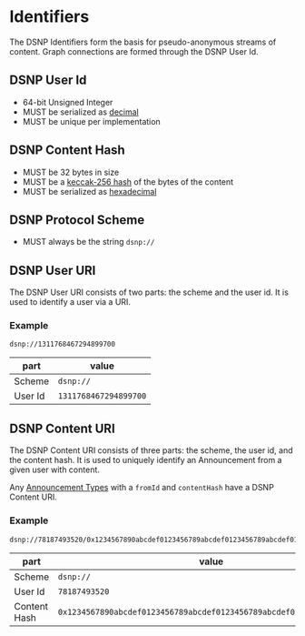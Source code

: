 # Identifiers

The DSNP Identifiers form the basis for pseudo-anonymous streams of content.
Graph connections are formed through the DSNP User Id.

## DSNP User Id

- 64-bit Unsigned Integer
- MUST be serialized as [decimal](Serializations.md#decimal)
- MUST be unique per implementation

## DSNP Content Hash

- MUST be 32 bytes in size
- MUST be a [keccak-256 hash](https://keccak.team/files/Keccak-submission-3.pdf) of the bytes of the content
- MUST be serialized as [hexadecimal](Serializations.md#hexadecimal)

## DSNP Protocol Scheme

- MUST always be the string `dsnp://`

## DSNP User URI

The DSNP User URI consists of two parts: the scheme and the user id.
It is used to identify a user via a URI.

### Example
```
dsnp://1311768467294899700
```

| part | value |
| ---- | ----- |
| Scheme | `dsnp://` |
| User Id | `1311768467294899700` |

## DSNP Content URI

The DSNP Content URI consists of three parts: the scheme, the user id, and the content hash.
It is used to uniquely identify an Announcement from a given user with content.

Any [Announcement Types](Announcements.md#announcement-types) with a `fromId` and `contentHash` have a DSNP Content URI.

### Example
```
dsnp://78187493520/0x1234567890abcdef0123456789abcdef0123456789abcdef0123456789abcdef
```

| part | value |
| ---- | ----- |
| Scheme | `dsnp://` |
| User Id | `78187493520` |
| Content Hash | `0x1234567890abcdef0123456789abcdef0123456789abcdef0123456789abcdef` |
